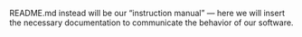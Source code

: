README.md instead will be our “instruction manual” — here we will insert the necessary documentation to communicate the behavior of our software.